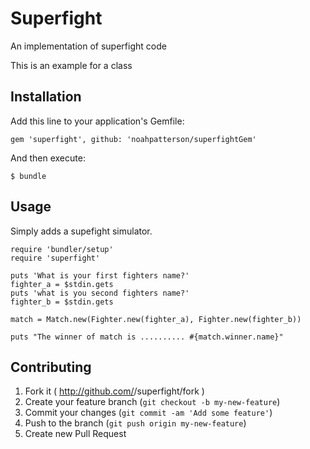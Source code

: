 # Superfight

An implementation of superfight code

This is an example for a class

## Installation

Add this line to your application's Gemfile:

    gem 'superfight', github: 'noahpatterson/superfightGem'

And then execute:

    $ bundle

## Usage

Simply adds a supefight simulator.

```
require 'bundler/setup'
require 'superfight'

puts 'What is your first fighters name?'
fighter_a = $stdin.gets
puts 'what is you second fighters name?'
fighter_b = $stdin.gets

match = Match.new(Fighter.new(fighter_a), Fighter.new(fighter_b))

puts "The winner of match is .......... #{match.winner.name}"
```

## Contributing

1. Fork it ( http://github.com/<my-github-username>/superfight/fork )
2. Create your feature branch (`git checkout -b my-new-feature`)
3. Commit your changes (`git commit -am 'Add some feature'`)
4. Push to the branch (`git push origin my-new-feature`)
5. Create new Pull Request
